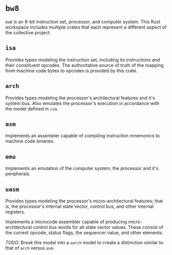 # `bw8`

`bw8` is an 8-bit instruction set, processor, and computer system. This Rust workspace includes multiple crates that each represent a different aspect of the collective project.

## `isa`

Provides types modeling the instruction set, including its instructions and their constituent opcodes. The authoritative source of truth of the mapping from machine code bytes to opcodes is provided by this crate.

## `arch`

Provides types modeling the processor's architectural features and it's system bus. Also emulates the processor's execution in accordance with the model defined in `isa`.

## `asm`

Implements an assembler capable of compiling instruction mnemonics to machine code binaries.

## `emu`

Implements an emulation of the computer system; the processor and it's peripherals.

## `uasm`

Provides types modeling the processor's micro-architectural features; that is, the processor's internal state vector, control bus, and other internal registers.

Implements a microcode assembler capable of producing micro-architectural control bus words for all state vector values. These consist of the current opcode, status flags, the sequencer value, and other elements.

*TODO*: Break this model into a `uarch` model to create a distinction similar to that of `arch` versus `asm`.
